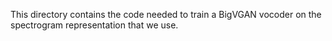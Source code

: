 This directory contains the code needed to train a BigVGAN vocoder on the spectrogram representation that we use.
